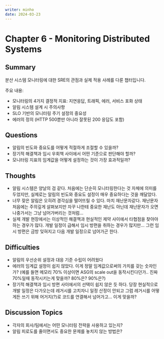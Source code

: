 ```yaml
---
writer: minho
date: 2024-03-23
---
```


# Chapter 6 - Monitoring Distributed Systems

## Summary
분산 시스템 모니터링에 대한 SRE의 관점과 실제 적용 사례를 다룬 챕터입니다.

주요 내용:
- 모니터링의 4가지 결정적 지표: 지연응답, 트래픽, 에러, 서비스 포화 상태
- 알림 시스템 설계 시 주의사항
- SLO 기반의 모니터링 주기 설정의 중요성
- 에러의 정의 (HTTP 500뿐만 아니라 잘못된 200 응답도 포함)

## Questions
- 알림의 빈도와 중요도를 어떻게 적절하게 조절할 수 있을까?
- 장기적 해결책과 임시 우회책 사이에서 어떤 기준으로 판단해야 할까?
- 모니터링 지표의 임계값을 어떻게 설정하는 것이 가장 효과적일까?

## Thoughts
- 알림 시스템은 양날의 검 같다. 처음에는 단순히 모니터링한다는 것 자체에 의미를 두었지만, 실제로는 알림의 빈도와 중요도 설정이 매우 중요하다는 것을 깨달았다.
- 너무 잦은 알림은 오히려 경각심을 떨어뜨릴 수 있다. 마치 재난문자같다. 재난문자 처음에는 주의깊게 살펴보지만 자꾸 나한테 중요한 재난도 아닌데 재난문자가 오면 나중가서는 그냥 넘어가버리는 것처럼...
- 실제 개발 현장에서는 이상적인 해결책과 현실적인 제약 사이에서 타협점을 찾아야 하는 경우가 많다. 개발 일정이 급해서 임시 방편을 취하는 경우가 많지만... 그런 임시 방편은 금방 잊혀지고 다음 개발 일정으로 넘어가곤 한다.

## Difficulties
- 알림의 우선순위 설정과 대응 기준 수립이 어려웠다
- 에러의 임계값 설정이 쉽지 않았다. 이게 정말 임계값으로써의 가치를 갖는 숫자인가? (예를 들면 메모리 70% 이상이면 ASG의 scale out을 동작시킨다던가.. 진짜 70%일때 동작시키는게 맞을까? 80%은? 90%은?)
- 장기적 해결책과 임시 방편 사이에서의 선택이 쉽지 않은 듯 하다. 당장 현실적으로 개발 일정은 다가오는데 레거시를 고치자니 일정 산정이 안되고 그럼 레거시를 어떻게든 쓰기 위해 어거지(?)로 코드를 연결해서 넘어가고... 이게 맞을까?

## Discussion Topics
- 각자의 회사/팀에서는 어떤 모니터링 전략을 사용하고 있는지?
- 알림 피로도를 줄이면서도 중요한 문제를 놓치지 않는 방법은?